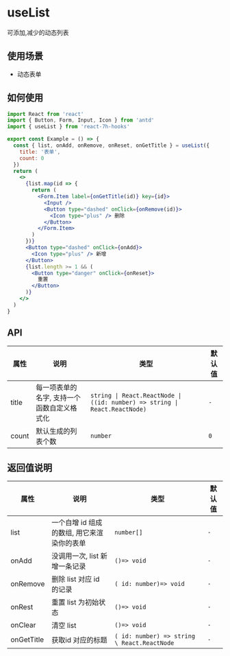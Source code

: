 # useList

可添加,减少的动态列表

## 使用场景

- 动态表单

## 如何使用

```jsx
import React from 'react'
import { Button, Form, Input, Icon } from 'antd'
import { useList } from 'react-7h-hooks'

export const Example = () => {
  const { list, onAdd, onRemove, onReset, onGetTitle } = useList({
    title: '表单',
    count: 0
  })
  return (
    <>
      {list.map(id => {
        return (
          <Form.Item label={onGetTitle(id)} key={id}>
            <Input />
            <Button type="dashed" onClick={onRemove(id)}>
              <Icon type="plus" /> 删除
            </Button>
          </Form.Item>
        )
      })}
      <Button type="dashed" onClick={onAdd}>
        <Icon type="plus" /> 新增
      </Button>
      {list.length >= 1 && (
        <Button type="danger" onClick={onReset}>
          重置
        </Button>
      )}
    </>
  )
}

```

## API

| 属性  | 说明                                       | 类型                                                                       | 默认值 |
| ----- | ------------------------------------------ | -------------------------------------------------------------------------- | ------ |
| title | 每一项表单的名字, 支持一个函数自定义格式化 | `string \| React.ReactNode \| ((id: number) => string \| React.ReactNode)` | `-`    |
| count | 默认生成的列表个数                         | `number`                                                                   | `0`    |

## 返回值说明

| 属性       | 说明                                       | 类型                                        | 默认值 |
| ---------- | ------------------------------------------ | ------------------------------------------- | ------ |
| list       | 一个自增 id 组成的数组, 用它来渲染你的表单 | `number[]`                                  | `-`    |
| onAdd      | 没调用一次, list 新增一条记录              | `()=> void`                                 | `-`    |
| onRemove   | 删除 list 对应 id 的记录                   | `( id: number)=> void`                      | `-`    |
| onRest     | 重置 list 为初始状态                       | `()=> void`                                 | `-`    |
| onClear    | 清空 list                                  | `()=> void`                                 | `-`    |
| onGetTitle | 获取id 对应的标题                          | `( id: number) => string \ React.ReactNode` | `-`    |
